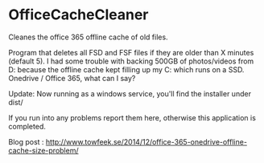 OfficeCacheCleaner
==================

Cleanes the office 365 offline cache of old files.

Program that deletes all FSD and FSF files if they are older than X minutes (default 5). 
I had some trouble with backing 500GB of photos/videos from D: because the offline cache kept filling up my C: which runs on a SSD. Onedrive / Office 365, what can I say?

Update: Now running as a windows service, you'll find the installer under dist/

If you run into any problems report them here, otherwise this application is completed.

Blog post : http://www.towfeek.se/2014/12/office-365-onedrive-offline-cache-size-problem/




